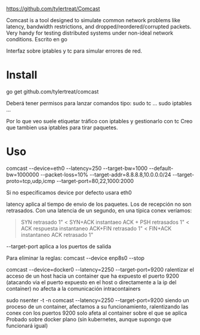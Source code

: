 https://github.com/tylertreat/Comcast

Comcast is a tool designed to simulate common network problems like latency, bandwidth restrictions, and dropped/reordered/corrupted packets. Very handy for testing distributed systems under non-ideal network conditions.
Escrito en go

Interfaz sobre iptables y tc para simular errores de red.


# Install
go get github.com/tylertreat/comcast

Deberá tener permisos para lanzar comandos tipo:
sudo tc ...
sudo iptables ...

Por lo que veo suele etiquetar tráfico con iptables y gestionarlo con tc
Creo que tambien usa iptables para tirar paquetes.


# Uso
comcast --device=eth0 --latency=250 --target-bw=1000 --default-bw=1000000 --packet-loss=10% --target-addr=8.8.8.8,10.0.0.0/24 --target-proto=tcp,udp,icmp --target-port=80,22,1000:2000

Si no especificamos device por defecto usara eth0

latency aplica al tiempo de envio de los paquetes. Los de recepción no son retrasados.
Con una latencia de un segundo, en una típica conex veríamos:
  > SYN retrasado 1"
  < SYN+ACK instantaeo
  > ACK + PSH retrasados 1"
  < ACK respuesta instantaneo
  > ACK+FIN retrasado 1"
  < FIN+ACK instantaneo
  > ACK retrasado 1"

--target-port aplica a los puertos de salida


Para eliminar la reglas:
comcast --device enp8s0 --stop



comcast --device=docker0 --latency=2250 --target-port=9200
  ralentizar el acceso de un host hacia un container que ha expuesto el puerto 9200 (atacando via el puerto expuesto en el host o directamente a la ip del container)
  no afecta a la comunicación intracontainers

sudo nsenter -t <PID> -n comcast --latency=2250 --target-port=9200
  siendo <PID> un proceso de un container, afectamos a su funcionamiento, ralentizando las conex con los puertos 9200
  solo afeta al container sobre el que se aplica
  Probado sobre docker plano (sin kubernetes, aunque supongo que funcionará igual)

